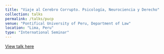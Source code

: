 ```yaml
---
title: "Viaje al Cerebro Corrupto. Psicología, Neurociencia y Derecho"
collection: talks
permalink: /talks/pucp
venue: "Pontifical University of Peru, Department of Law"
location: "Lima, Peru"
type: "International Seminar"
---
```


[View talk here](https://educast.pucp.edu.pe/video/11343/viaje_al_cerebro_corrupto_psicologia_neurociencia_y_derecho__parte_02)
